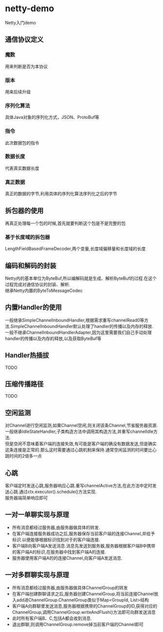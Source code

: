 # netty-demo

Netty入门demo
## 通信协议定义
### 魔数
用来判断是否为本协议
### 版本
用来后续升级
### 序列化算法
具体Java对象的序列化方式，JSON、ProtoBuf等
### 指令
此次数据包的指令
### 数据长度
代表真实数据长度
### 真正数据
真正的数据的字节,利用具体的序列化算法序列化之后的字节
## 拆包器的使用
再真正处理每一个包的时候,首先就要判断这个包是不是完整的包
### 基于长度域的拆包器
LengthFieldBasedFrameDecoder,两个变量,长度域偏移量和长度域的长度
## 编码和解码的封装
Netty内的基本单位为ByteBuf,所以编解码就是生成、解析ByteBuf的过程.在这个过程完成对通信协议的封装、解析.  
继承Netty内置的ByteToMessageCodec
## 内置Handler的使用
一般继承SimpleChannelInboundHandler,根据需求重写channelRead0等方法.SimpleChannelInboundHandler默认处理了handler的传播以及内存的释放.  
一般不继承ChannelInboundHandlerAdapter,因为这里需要我们自己手动处理handler的传播以及内存的释放,以及获取ByteBuf等
## Handler热插拔
TODO
## 压缩传播路径
TODO
## 空闲监测
对Channel进行空闲监测,如果Channel空闲,则关闭该条Channel,节省服务器资源.一般继承IdleStateHandler,子类构造方法中调用其构造方法,并重写channelIdle方法.  
但是空闲不意味着客户端的连接失效,有可能是客户端的确没有数据发送,但是确实这条连接是正常的.那么这时需要通过心跳机制来保持.通常空闲监测的时间要比心跳时间的2倍多一点
## 心跳
客户端定时发送心跳,服务器响应心跳.重写channelActive方法,在此方法中定时发送心跳.通过ctx.executor().schedule()方法实现.  
服务器端简单响应即可
## 一对一单聊实现与原理
- 所有消息都经过服务器,由服务器做具体的转发.
- 在客户端连接服务器成功之后,服务器保存当前客户端的连接Channel,并给予标识.以便能够根据标识找到对于的客户端连接.
- 客户端B向客户端A发送消息.消息先发送到服务器,服务器根据客户端B中携带的客户端A的标识,在服务器中找到客户端A的连接.
- 服务器使用客户端A的的连接Channel,向客户端A发送消息.
## 一对多群聊实现与原理
- 所有消息都经过服务器,由服务器做具体ChannelGroup的转发
- 在客户端创建群聊请求之后,服务器创建ChannelGroup,将当前连接Channel放入add进ChannelGroup.ChannelGroup类似于Map<GroupId, List<Channel>>结构
- 客户端A向群聊里发送消息,服务器根据携带的ChannelGroup的ID,获得对应的ChannelGroup,调用ChannelGroup.writeAndFlush()方法即可向群发送消息
- 此时所有客户端B、C,包括A都会收到消息.
- 退出群聊,则调用ChannelGroup.remove掉当前客户端的Channel即可
